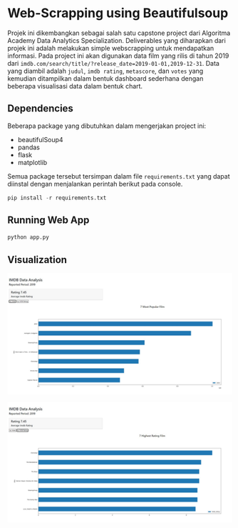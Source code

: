 # Web-Scrapping using Beautifulsoup

Projek ini dikembangkan sebagai salah satu capstone project dari Algoritma Academy Data Analytics Specialization. Deliverables yang diharapkan dari projek ini adalah melakukan simple webscrapping untuk mendapatkan informasi. Pada project ini akan digunakan data film yang rilis di tahun 2019 dari `imdb.com/search/title/?release_date=2019-01-01,2019-12-31`. Data yang diambil adalah `judul`, `imdb rating`, `metascore`, dan `votes` yang kemudian ditampilkan dalam bentuk dashboard sederhana dengan beberapa visualisasi data dalam bentuk chart.

## Dependencies

Beberapa package yang dibutuhkan dalam mengerjakan project ini:

- beautifulSoup4
- pandas
- flask
- matplotlib

Semua package tersebut tersimpan dalam file `requirements.txt` yang dapat diinstal dengan menjalankan perintah berikut pada console.

```python
pip install -r requirements.txt
```

## Running Web App

```python
python app.py
```

## Visualization

![First Page](assets/first_page.jpg)

![Second Page](assets/second_page.jpg)